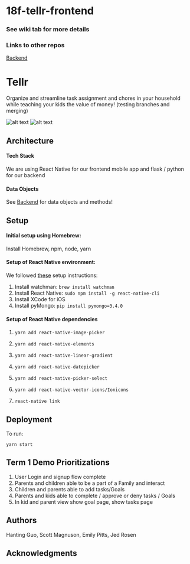 # 18f-tellr-frontend

### See wiki tab for more details

### Links to other repos
[Backend](https://github.com/dartmouth-cs98/18f-tellr-backend)

# Tellr

Organize and streamline task assignment and chores in your household while teaching your kids the value of money! (testing branches and merging)

![alt text](https://github.com/dartmouth-cs98/18f-tellr-frontend/blob/master/Data%20Model%20and%20Sketches/Tellr-18F-Child.png)
![alt text](https://github.com/dartmouth-cs98/18f-tellr-frontend/blob/master/Data%20Model%20and%20Sketches/18F-Tellr-Main.png)

## Architecture

#### Tech Stack
We are using React Native for our frontend mobile app and flask / python for our backend

#### Data Objects

See [Backend](https://github.com/dartmouth-cs98/18f-tellr-backend) for data objects and methods!

## Setup

#### Initial setup using Homebrew:
Install Homebrew, npm, node, yarn

#### Setup of React Native environment:
We followed [these](https://medium.com/@randerson112358/setup-react-native-environment-for-ios-97bf7faadf77) setup instructions:
1. Install watchman: `brew install watchman`
2. Install React Native: `sudo npm install -g react-native-cli`
3. Install XCode for iOS
4. Install pyMongo: `pip install pymongo=3.4.0`

#### Setup of React Native dependencies

1. `yarn add react-native-image-picker`
2. `yarn add react-native-elements`
3. `yarn add react-native-linear-gradient`
4. `yarn add react-native-datepicker`
5. `yarn add react-native-picker-select`
6. `yarn add react-native-vector-icons/Ionicons`


7. `react-native link`

## Deployment
To run:

`yarn start`

## Term 1 Demo Prioritizations
1. User Login and signup flow complete
2. Parents and children able to be a part of a Family and interact
3. Children and parents able to add tasks/Goals
4. Parents and kids able to complete / approve or deny tasks / Goals
5. In kid and parent view show goal page, show tasks page

## Authors

Hanting Guo, Scott Magnuson, Emily Pitts, Jed Rosen

## Acknowledgments
